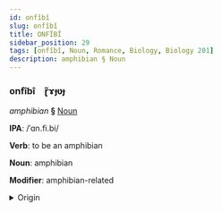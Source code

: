 ```yaml
---
id: onfîbî
slug: onfîbî
title: ONFÎBÎ
sidebar_position: 29
tags: [onfîbî, Noun, Romance, Biology, Biology 201]
description: amphibian § Noun
---
```


### onfîbî&emsp;<span kind="abugida">ɽ̃ɤɟʋɟ</span>

*amphibian* **§** [Noun](../../tags/Noun)

**IPA**: /ˈɑn.fi.bi/

**Verb**: to be an amphibian

**Noun**: amphibian

**Modifier**: amphibian-related

<details>
    <summary>Origin</summary>
    Catalan amfibi /amˈfi.bi/<br/>
    <em>Romance Language Family</em>
</details>